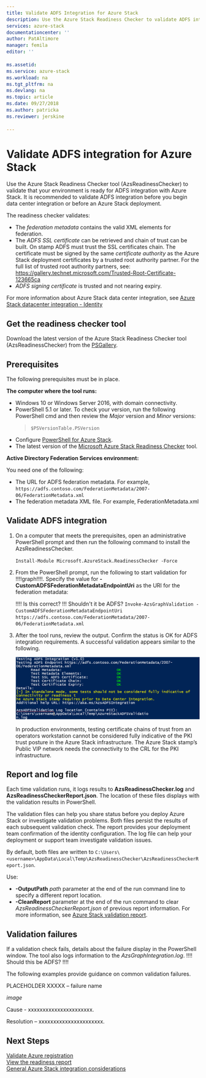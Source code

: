 ```yaml
---
title: Validate ADFS Integration for Azure Stack
description: Use the Azure Stack Readiness Checker to validate ADFS integration for Azure Stack.
services: azure-stack
documentationcenter: ''
author: PatAltimore
manager: femila
editor: ''

ms.assetid:
ms.service: azure-stack
ms.workload: na
ms.tgt_pltfrm: na
ms.devlang: na
ms.topic: article
ms.date: 09/27/2018
ms.author: patricka
ms.reviewer: jerskine

---
```


# Validate ADFS integration for Azure Stack

Use the Azure Stack Readiness Checker tool (AzsReadinessChecker) to validate that your environment is ready for ADFS integration with Azure Stack. It is recommended to validate ADFS integration before you begin data center integration or before an Azure Stack deployment.

The readiness checker validates:

* The *federation metadata* contains the valid XML elements for federation.
* The *ADFS SSL certificate* can be retrieved and chain of trust can be built. On stamp ADFS must trust the SSL certificates chain. The certificate must be signed by the same *certificate authority* as the Azure Stack deployment certificates by a trusted root authority partner. For the full list of trusted root authority partners, see: https://gallery.technet.microsoft.com/Trusted-Root-Certificate-123665ca
* *ADFS signing certificate* is trusted and not nearing expiry.

For more information about Azure Stack data center integration, see [Azure Stack datacenter integration - Identity](azure-stack-integrate-identity.md)

## Get the readiness checker tool

Download the latest version of the Azure Stack Readiness Checker tool (AzsReadinessChecker) from the [PSGallery](https://aka.ms/AzsReadinessChecker).  

## Prerequisites

The following prerequisites must be in place.

**The computer where the tool runs:**

* Windows 10 or Windows Server 2016, with domain connectivity.
* PowerShell 5.1 or later. To check your version, run the following PowerShell cmd and then review the *Major* version and *Minor* versions:  
   > `$PSVersionTable.PSVersion`
* Configure [PowerShell for Azure Stack](azure-stack-powershell-install.md). 
* The latest version of the [Microsoft Azure Stack Readiness Checker](https://aka.ms/AzsReadinessChecker) tool.

**Active Directory Federation Services environment:**

You need one of the following:

* The URL for ADFS federation metadata. For example, `https://adfs.contoso.com/FederationMetadata/2007-06/FederationMetadata.xml`
* The federation metadata XML file. For example, FederationMetadata.xml

## Validate ADFS integration

1. On a computer that meets the prerequisites, open an administrative PowerShell prompt and then run the following command to install the AzsReadinessChecker.

     `Install-Module Microsoft.AzureStack.ReadinessChecker -Force`

1. From the PowerShell prompt, run the following to start validation for !!!!graph!!!!. Specify the value for **-CustomADFSFederationMetadataEndpointUri** as the URI for the federation metadata:

     !!!! Is this correct? !!! Shouldn't it be ADFS? `Invoke-AzsGraphValidation -CustomADFSFederationMetadataEndpointUri https://adfs.contoso.com/FederationMetadata/2007-06/FederationMetadata.xml`

1. After the tool runs, review the output. Confirm the status is OK for ADFS integration requirements. A successful validation appears similar to the following.

    ![Successful ADFS integration validation](media/azure-stack-validate-adfs/verified-adfs-integration.png)

    In production environments, testing certificate chains of trust from an operators workstation cannot be considered fully indicative of the PKI trust posture in the Azure Stack infrastructure. The Azure Stack stamp’s Public VIP network needs the connectivity to the CRL for the PKI infrastructure.

## Report and log file

Each time validation runs, it logs results to **AzsReadinessChecker.log** and **AzsReadinessCheckerReport.json**. The location of these files displays with the validation results in PowerShell.

The validation files can help you share status before you deploy Azure Stack or investigate validation problems. Both files persist the results of each subsequent validation check. The report provides your deployment team confirmation of the identity configuration. The log file can help your deployment or support team investigate validation issues.

By default, both files are written to
`C:\Users\<username>\AppData\Local\Temp\AzsReadinessChecker\AzsReadinessCheckerReport.json`.

Use:

* **-OutputPath** *path* parameter at the end of the run command line to specify a different report location.
* **-CleanReport** parameter at the end of the run command to clear *AzsReadinessCheckerReport.json* of previous report information. For more information, see [Azure Stack validation
    report](azure-stack-validation-report).

## Validation failures

If a validation check fails, details about the failure display in the PowerShell window. The tool also logs information to the *AzsGraphIntegration.log*.  !!!! Should this be ADFS? !!!!

The following examples provide guidance on common validation failures.

PLACEHOLDER XXXXX – failure name

*image*

Cause - xxxxxxxxxxxxxxxxxxxxxx.

Resolution – xxxxxxxxxxxxxxxxxxxxxx.

## Next Steps

[Validate Azure registration](azure-stack-validate-registration.md)  
[View the readiness report](azure-stack-validation-report.md)  
[General Azure Stack integration considerations](azure-stack-datacenter-integration.md)  